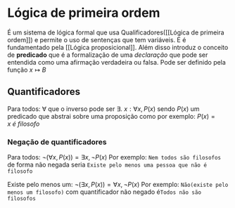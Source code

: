 # Lógica de primeira ordem
É um sistema de lógica formal que usa Qualificadores([[Lógica de primeira ordem]]) e permite o uso de sentenças que tem variáveis. E é fundamentado pela [[Lógica proposicional]]. Além disso introduz o conceito de  **predicado** que é a formalização de uma *declaração* que pode ser entendida como uma afirmação verdadeira ou falsa. Pode ser definido pela função $x \mapsto B$
## Quantificadores
Para todos: $\forall$ que o inverso pode ser $\exists$. $x: \forall x, P(x)$ sendo $P(x)$ um predicado que abstrai sobre uma proposição como por exemplo: $P(x) = x\ é\ filosofo$

### Negação de quantificadores
Para todos: $\lnot(\forall x, P(x)) = \exists x, \lnot P(x)$
Por exemplo: `Nem todos são filosofos` de forma não negada seria `Existe pelo menos uma pessoa que não é filosofo`

Existe pelo menos um: $\lnot(\exists x, P(x)) = \forall x, \lnot P(x)$
Por exemplo: `Não(existe pelo menos um filosofo)` com quantificador não negado é`Todos não são filosofos`